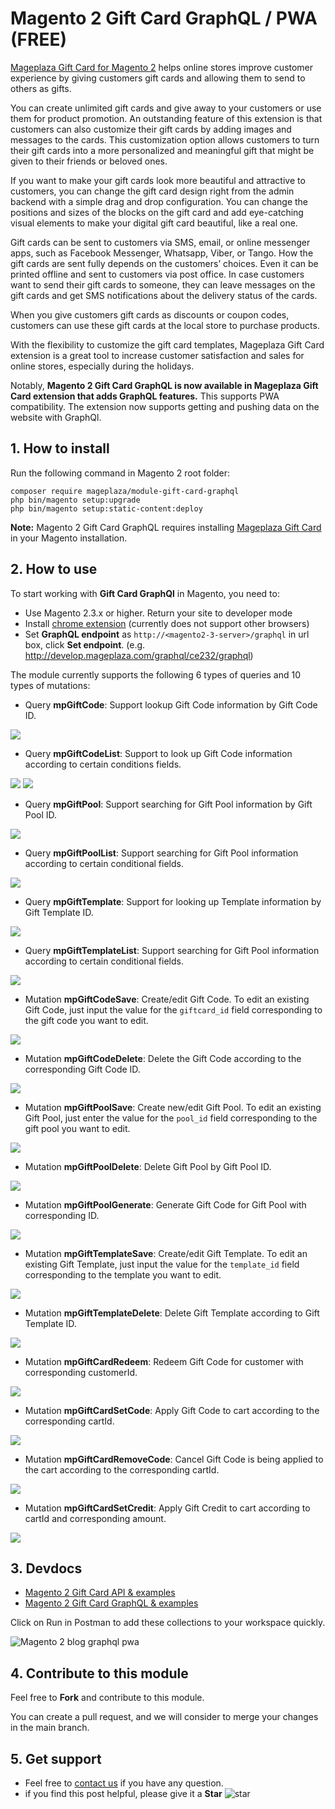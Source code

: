 # Magento 2 Gift Card GraphQL / PWA (FREE)

[Mageplaza Gift Card for Magento 2](https://www.mageplaza.com/magento-2-gift-card-extension/) helps online stores improve customer experience by giving customers gift cards and allowing them to send to others as gifts. 

You can create unlimited gift cards and give away to your customers or use them for product promotion. An outstanding feature of this extension is that customers can also customize their gift cards by adding images and messages to the cards. This customization option allows customers to turn their gift cards into a more personalized and meaningful gift that might be given to their friends or beloved ones. 

If you want to make your gift cards look more beautiful and attractive to customers, you can change the gift card design right from the admin backend with a simple drag and drop configuration. You can change the positions and sizes of the blocks on the gift card and add eye-catching visual elements to make your digital gift card beautiful, like a real one. 

Gift cards can be sent to customers via SMS, email, or online messenger apps, such as Facebook Messenger, Whatsapp, Viber, or Tango. How the gift cards are sent fully depends on the customers’ choices. Even it can be printed offline and sent to customers via post office. In case customers want to send their gift cards to someone, they can leave messages on the gift cards and get SMS notifications about the delivery status of the cards. 

When you give customers gift cards as discounts or coupon codes, customers can use these gift cards at the local store to purchase products. 

With the flexibility to customize the gift card templates, Mageplaza Gift Card extension is a great tool to increase customer satisfaction and sales for online stores, especially during the holidays. 

Notably, **Magento 2 Gift Card GraphQL is now available in Mageplaza Gift Card extension that adds GraphQL features.** This supports PWA compatibility. The extension now supports getting and pushing data on the website with GraphQl.

## 1. How to install

Run the following command in Magento 2 root folder:

```
composer require mageplaza/module-gift-card-graphql
php bin/magento setup:upgrade
php bin/magento setup:static-content:deploy
```

**Note:**
Magento 2 Gift Card GraphQL requires installing [Mageplaza Gift Card](https://www.mageplaza.com/magento-2-gift-card-extension/) in your Magento installation. 

## 2. How to use

To start working with **Gift Card GraphQl** in Magento, you need to:

- Use Magento 2.3.x or higher. Return your site to developer mode
- Install [chrome extension](https://chrome.google.com/webstore/detail/chromeiql/fkkiamalmpiidkljmicmjfbieiclmeij?hl=en) (currently does not support other browsers)
- Set **GraphQL endpoint** as `http://<magento2-3-server>/graphql` in url box, click **Set endpoint**. (e.g. http://develop.mageplaza.com/graphql/ce232/graphql)


The module currently supports the following 6 types of queries and 10 types of mutations:

- Query **mpGiftCode**: Support lookup Gift Code information by Gift Code ID.

![](https://i.imgur.com/WTytIzV.png)

- Query **mpGiftCodeList**: Support to look up Gift Code information according to certain conditions fields.

![](https://i.imgur.com/pmDfbAP.png)
![](https://i.imgur.com/oK0QOX6.png)

- Query **mpGiftPool**: Support searching for Gift Pool information by Gift Pool ID.

![](https://i.imgur.com/FXjSGQ4.png)

- Query **mpGiftPoolList**: Support searching for Gift Pool information according to certain conditional fields.

![](https://i.imgur.com/JMklFlG.png)

- Query **mpGiftTemplate**: Support for looking up Template information by Gift Template ID.

![](https://i.imgur.com/DZYohl6.png)

- Query **mpGiftTemplateList**: Support searching for Gift Pool information according to certain conditional fields.

![](https://i.imgur.com/lYi1aXt.png)

- Mutation **mpGiftCodeSave**: Create/edit Gift Code. To edit an existing Gift Code, just input the value for the `giftcard_id` field corresponding to the gift code you want to edit.

![](https://i.imgur.com/4TLFN9C.png)

- Mutation **mpGiftCodeDelete**: Delete the Gift Code according to the corresponding Gift Code ID.

![](https://i.imgur.com/gn30Wy9.png)

- Mutation **mpGiftPoolSave**: Create new/edit Gift Pool. To edit an existing Gift Pool, just enter the value for the `pool_id` field corresponding to the gift pool you want to edit.

![](https://i.imgur.com/CyOsMCo.png)

- Mutation **mpGiftPoolDelete**: Delete Gift Pool by Gift Pool ID.

![](https://i.imgur.com/LsOTYEA.png)

- Mutation **mpGiftPoolGenerate**: Generate Gift Code for Gift Pool with corresponding ID.

![](https://i.imgur.com/V7da98h.png)

- Mutation **mpGiftTemplateSave**: Create/edit Gift Template. To edit an existing Gift Template, just input the value for the `template_id` field corresponding to the template you want to edit.

![](https://i.imgur.com/rI1d53X.png)

- Mutation **mpGiftTemplateDelete**: Delete Gift Template according to Gift Template ID.

![](https://i.imgur.com/lDCqvJL.png)

- Mutation **mpGiftCardRedeem**: Redeem Gift Code for customer with corresponding customerId.

![](https://i.imgur.com/giqmWDT.png)

- Mutation **mpGiftCardSetCode**: Apply Gift Code to cart according to the corresponding cartId.

![](https://i.imgur.com/Hd3PSaW.png)

- Mutation **mpGiftCardRemoveCode**: Cancel Gift Code is being applied to the cart according to the corresponding cartId.

![](https://i.imgur.com/ig0rnKr.png)

- Mutation **mpGiftCardSetCredit**: Apply Gift Credit to cart according to cartId and corresponding amount.

![](https://i.imgur.com/Aqesczf.png)

## 3. Devdocs
- [Magento 2 Gift Card API & examples](https://documenter.getpostman.com/view/10589000/SzYXWeVY?version=latest)
- [Magento 2 Gift Card GraphQL & examples](https://documenter.getpostman.com/view/10589000/TVK5bgJK)

Click on Run in Postman to add these collections to your workspace quickly.

![Magento 2 blog graphql pwa](https://i.imgur.com/lhsXlUR.gif)

## 4. Contribute to this module
Feel free to **Fork** and contribute to this module. 

You can create a pull request, and we will consider to merge your changes in the main branch. 

## 5. Get support
- Feel free to [contact us](https://www.mageplaza.com/contact.html) if you have any question. 
- if you find this post helpful, please give it a **Star** ![star](https://i.imgur.com/S8e0ctO.png)

